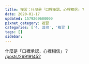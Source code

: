 ```yaml
---
title: 複習：什麼是「口裡承認，心裡相信」？
date: 2020-01-17
updated: 1579269600000
pixnet_category: 複習
categories: ['4. 其他', '複習']
tags: []
sidebar: 
---
```


<p>什麼是「口裡承認，心裡相信」？<br/>
<a href="/posts/269191452" target="_blank">/posts/269191452</a></p>
<p> </p>
